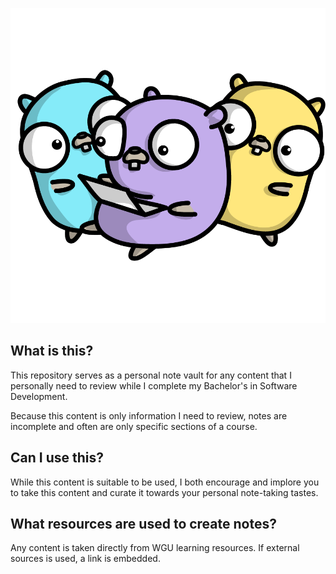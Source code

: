 ![golang_gophers](assets/gophers_studying.png)
<H2> What is this? </H2>
This repository serves as a personal note vault for any content that I personally need to review while I complete my Bachelor's in Software Development. 

Because this content is only information I need to review, notes are incomplete and often are only specific sections of a course.
<h2> Can I use this? </h2>
While this content is suitable to be used, I both encourage and implore you to take this content and curate it towards your personal note-taking tastes.

<h2> What resources are used to create notes? </h2>
Any content is taken directly from WGU learning resources. If external sources is used, a link is embedded.
